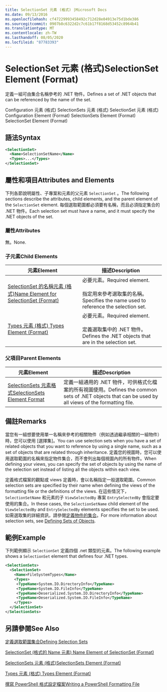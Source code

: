 ```yaml
---
title: SelectionSet 元素 (格式) |Microsoft Docs
ms.date: 09/13/2016
ms.openlocfilehash: cf47229993458492c712d28e04913e75d1bde386
ms.sourcegitcommit: 0907b8c6322d2c7c61b17f8168d53452c8964b41
ms.translationtype: MT
ms.contentlocale: zh-TW
ms.lasthandoff: 08/05/2020
ms.locfileid: "87783393"
---
```

# <a name="selectionset-element-format"></a><span data-ttu-id="6aa50-102">SelectionSet 元素 (格式)</span><span class="sxs-lookup"><span data-stu-id="6aa50-102">SelectionSet Element (Format)</span></span>

<span data-ttu-id="6aa50-103">定義一組可由集合名稱參考的 .NET 物件。</span><span class="sxs-lookup"><span data-stu-id="6aa50-103">Defines a set of .NET objects that can be referenced by the name of the set.</span></span>

<span data-ttu-id="6aa50-104">Configuration 元素 (格式) SelectionSets 元素 (格式) SelectionSet 元素 (格式) </span><span class="sxs-lookup"><span data-stu-id="6aa50-104">Configuration Element (Format) SelectionSets Element (Format) SelectionSet Element (Format)</span></span>

## <a name="syntax"></a><span data-ttu-id="6aa50-105">語法</span><span class="sxs-lookup"><span data-stu-id="6aa50-105">Syntax</span></span>

```xml
<SelectionSet>
  <Name>SelectionSetName</Name>
  <Types>...</Types>
</SelectionSet>
```

## <a name="attributes-and-elements"></a><span data-ttu-id="6aa50-106">屬性和項目</span><span class="sxs-lookup"><span data-stu-id="6aa50-106">Attributes and Elements</span></span>

<span data-ttu-id="6aa50-107">下列各節說明屬性、子專案和元素的父元素 `SelectionSet` 。</span><span class="sxs-lookup"><span data-stu-id="6aa50-107">The following sections describe the attributes, child elements, and the parent element of the `SelectionSet` element.</span></span> <span data-ttu-id="6aa50-108">每個選取範圍都必須要有名稱，而且必須指定集合的 .NET 物件。</span><span class="sxs-lookup"><span data-stu-id="6aa50-108">Each selection set must have a name, and it must specify the .NET objects of the set.</span></span>

### <a name="attributes"></a><span data-ttu-id="6aa50-109">屬性</span><span class="sxs-lookup"><span data-stu-id="6aa50-109">Attributes</span></span>

<span data-ttu-id="6aa50-110">無。</span><span class="sxs-lookup"><span data-stu-id="6aa50-110">None.</span></span>

### <a name="child-elements"></a><span data-ttu-id="6aa50-111">子元素</span><span class="sxs-lookup"><span data-stu-id="6aa50-111">Child Elements</span></span>

|<span data-ttu-id="6aa50-112">元素</span><span class="sxs-lookup"><span data-stu-id="6aa50-112">Element</span></span>|<span data-ttu-id="6aa50-113">描述</span><span class="sxs-lookup"><span data-stu-id="6aa50-113">Description</span></span>|
|-------------|-----------------|
|[<span data-ttu-id="6aa50-114">SelectionSet 的名稱元素 (格式)</span><span class="sxs-lookup"><span data-stu-id="6aa50-114">Name Element for SelectionSet (Format)</span></span>](./name-element-for-selectionset-format.md)|<span data-ttu-id="6aa50-115">必要元素。</span><span class="sxs-lookup"><span data-stu-id="6aa50-115">Required element.</span></span><br /><br /> <span data-ttu-id="6aa50-116">指定用來參考選取集的名稱。</span><span class="sxs-lookup"><span data-stu-id="6aa50-116">Specifies the name used to reference the selection set.</span></span>|
|[<span data-ttu-id="6aa50-117">Types 元素 (格式) </span><span class="sxs-lookup"><span data-stu-id="6aa50-117">Types Element (Format)</span></span>](./types-element-for-selectionset-format.md)|<span data-ttu-id="6aa50-118">必要元素。</span><span class="sxs-lookup"><span data-stu-id="6aa50-118">Required element.</span></span><br /><br /> <span data-ttu-id="6aa50-119">定義選取集中的 .NET 物件。</span><span class="sxs-lookup"><span data-stu-id="6aa50-119">Defines the .NET objects that are in the selection set.</span></span>|

### <a name="parent-elements"></a><span data-ttu-id="6aa50-120">父項目</span><span class="sxs-lookup"><span data-stu-id="6aa50-120">Parent Elements</span></span>

|<span data-ttu-id="6aa50-121">元素</span><span class="sxs-lookup"><span data-stu-id="6aa50-121">Element</span></span>|<span data-ttu-id="6aa50-122">描述</span><span class="sxs-lookup"><span data-stu-id="6aa50-122">Description</span></span>|
|-------------|-----------------|
|[<span data-ttu-id="6aa50-123">SelectionSets 元素格式</span><span class="sxs-lookup"><span data-stu-id="6aa50-123">SelectionSets Element Format</span></span>](./selectionsets-element-format.md)|<span data-ttu-id="6aa50-124">定義一組通用的 .NET 物件，可供格式化檔案的所有視圖使用。</span><span class="sxs-lookup"><span data-stu-id="6aa50-124">Defines the common sets of .NET objects that can be used by all views of the formatting file.</span></span>|

## <a name="remarks"></a><span data-ttu-id="6aa50-125">備註</span><span class="sxs-lookup"><span data-stu-id="6aa50-125">Remarks</span></span>

<span data-ttu-id="6aa50-126">當您有一組想要使用單一名稱來參考的相關物件（例如透過繼承相關的一組物件）時，您可以使用 [選擇集]。</span><span class="sxs-lookup"><span data-stu-id="6aa50-126">You can use selection sets when you have a set of related objects that you want to reference by using a single name, such as a set of objects that are related through inheritance.</span></span> <span data-ttu-id="6aa50-127">定義您的視圖時，您可以使用選取範圍的名稱來指定物件集合，而不會列出每個視圖內的所有物件。</span><span class="sxs-lookup"><span data-stu-id="6aa50-127">When defining your views, you can specify the set of objects by using the name of the selection set instead of listing all the objects within each view.</span></span>

<span data-ttu-id="6aa50-128">定義格式檔案的觀點或 views 定義時，會以名稱指定一般選取範圍。</span><span class="sxs-lookup"><span data-stu-id="6aa50-128">Common selection sets are specified by their name when defining the views of the formatting file or the definitions of the views.</span></span> <span data-ttu-id="6aa50-129">在這些情況下， `SelectionSetName` 和元素的子 `ViewSelectedBy` 專案 `EntrySelectedBy` 會指定要使用的集合。</span><span class="sxs-lookup"><span data-stu-id="6aa50-129">In these cases, the `SelectionSetName` child element of the `ViewSelectedBy` and `EntrySelectedBy` elements specifies the set to be used.</span></span> <span data-ttu-id="6aa50-130">如需選取集的詳細資訊，請參閱[定義物件的集合](./defining-selection-sets.md)。</span><span class="sxs-lookup"><span data-stu-id="6aa50-130">For more information about selection sets, see [Defining Sets of Objects](./defining-selection-sets.md).</span></span>

## <a name="example"></a><span data-ttu-id="6aa50-131">範例</span><span class="sxs-lookup"><span data-stu-id="6aa50-131">Example</span></span>

<span data-ttu-id="6aa50-132">下列範例顯示 `SelectionSet` 定義四個 .net 類型的元素。</span><span class="sxs-lookup"><span data-stu-id="6aa50-132">The following example shows a `SelectionSet` element that defines four .NET types.</span></span>

```xml
<SelectionSets>
  <SelectionSet>
    <Name>FileSystemTypes</Name>
    <Types>
     <TypeName>System.IO.DirectoryInfo</TypeName>
     <TypeName>System.IO.FileInfo</TypeName>
     <TypeName>Deserialized.System.IO.DirectoryInfo</TypeName>
     <TypeName>Deserialized.System.IO.FileInfo</TypeName>
    </Types>
  </SelectionSet>
</SelectionSets>
```

## <a name="see-also"></a><span data-ttu-id="6aa50-133">另請參閱</span><span class="sxs-lookup"><span data-stu-id="6aa50-133">See Also</span></span>

[<span data-ttu-id="6aa50-134">定義選取範圍集合</span><span class="sxs-lookup"><span data-stu-id="6aa50-134">Defining Selection Sets</span></span>](./defining-selection-sets.md)

[<span data-ttu-id="6aa50-135">SelectionSet (格式的 Name 元素) </span><span class="sxs-lookup"><span data-stu-id="6aa50-135">Name Element of SelectionSet (Format)</span></span>](./name-element-for-selectionset-format.md)

[<span data-ttu-id="6aa50-136">SelectionSets 元素 (格式)</span><span class="sxs-lookup"><span data-stu-id="6aa50-136">SelectionSets Element (Format)</span></span>](./selectionsets-element-format.md)

[<span data-ttu-id="6aa50-137">Types 元素 (格式) </span><span class="sxs-lookup"><span data-stu-id="6aa50-137">Types Element (Format)</span></span>](./types-element-for-selectionset-format.md)

[<span data-ttu-id="6aa50-138">撰寫 PowerShell 格式設定檔案</span><span class="sxs-lookup"><span data-stu-id="6aa50-138">Writing a PowerShell Formatting File</span></span>](./writing-a-powershell-formatting-file.md)
